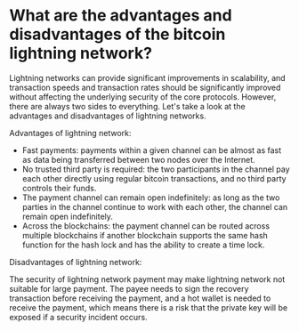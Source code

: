 # What are the advantages and disadvantages of the bitcoin lightning network?

Lightning networks can provide significant improvements in scalability, and transaction speeds and transaction rates should be significantly improved without affecting the underlying security of the core protocols. However, there are always two sides to everything. Let's take a look at the advantages and disadvantages of lightning networks.

Advantages of lightning network:

* Fast payments: payments within a given channel can be almost as fast as data being transferred between two nodes over the Internet.
* No trusted third party is required: the two participants in the channel pay each other directly using regular bitcoin transactions, and no third party controls their funds.
* The payment channel can remain open indefinitely: as long as the two parties in the channel continue to work with each other, the channel can remain open indefinitely.
* Across the blockchains: the payment channel can be routed across multiple blockchains if another blockchain supports the same hash function for the hash lock and has the ability to create a time lock.

Disadvantages of lightning network:

The security of lightning network payment may make lightning network not suitable for large payment. The payee needs to sign the recovery transaction before receiving the payment, and a hot wallet is needed to receive the payment, which means there is a risk that the private key will be exposed if a security incident occurs.

